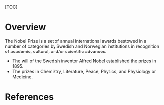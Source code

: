 [TOC]

# Overview
The Nobel Prize is a set of annual international awards bestowed in a number of categories by Swedish and Norwegian institutions in recognition of academic, cultural, and/or scientific advances.

- The will of the Swedish inventor Alfred Nobel established the prizes in 1895.
- The prizes in Chemistry, Literature, Peace, Physics, and Physiology or Medicine.

# References
[1]: https://en.wikipedia.org/wiki/Nobel_Prize "Wikipedia - Nobel Prize"
